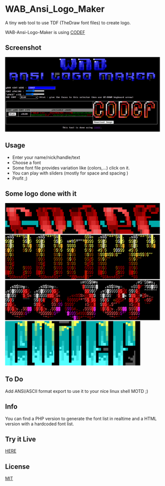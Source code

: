 # WAB_Ansi_Logo_Maker

A tiny web tool to use TDF (TheDraw font files) to create logo.

WAB-Ansi-Logo-Maker is using [CODEF](https://codef.santo.fr)

## Screenshot
![logo1](README_Medias/screenshot.png)

## Usage
- Enter your name/nick/handle/text
- Choose a font
- Some font file provides variation like (colors,...) click on it.
- You can play with sliders (mostly for space and spacing )
- Profit ;)

## Some logo done with it
![logo1](README_Medias/logo1.png)
![logo2](README_Medias/logo2.png)
![logo3](README_Medias/logo3.png)
![logo4](README_Medias/logo4.png)

## To Do
Add ANSI/ASCII format export to use it to your nice linux shell MOTD ;)

## Info
You can find a PHP version to generate the font list in realtime and a HTML version with a hardcoded font list.

## Try it Live
[HERE](https://n0namen0.github.io/WAB_Ansi_Logo_Maker/)

## License
[MIT](https://choosealicense.com/licenses/mit/)
